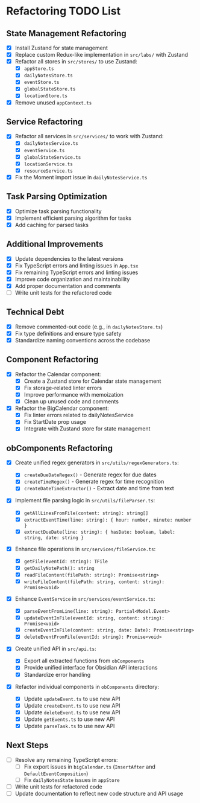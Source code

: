# Refactoring TODO List

## State Management Refactoring

- [x] Install Zustand for state management
- [x] Replace custom Redux-like implementation in `src/labs/` with Zustand
- [x] Refactor all stores in `src/stores/` to use Zustand:
  - [x] `appStore.ts`
  - [x] `dailyNotesStore.ts`
  - [x] `eventStore.ts`
  - [x] `globalStateStore.ts`
  - [x] `locationStore.ts`
- [x] Remove unused `appContext.ts`

## Service Refactoring

- [x] Refactor all services in `src/services/` to work with Zustand:
  - [x] `dailyNotesService.ts`
  - [x] `eventService.ts`
  - [x] `globalStateService.ts`
  - [x] `locationService.ts`
  - [x] `resourceService.ts`
- [x] Fix the Moment import issue in `dailyNotesService.ts`

## Task Parsing Optimization

- [x] Optimize task parsing functionality
- [x] Implement efficient parsing algorithm for tasks
- [x] Add caching for parsed tasks

## Additional Improvements

- [x] Update dependencies to the latest versions
- [x] Fix TypeScript errors and linting issues in `App.tsx`
- [x] Fix remaining TypeScript errors and linting issues
- [x] Improve code organization and maintainability
- [x] Add proper documentation and comments
- [ ] Write unit tests for the refactored code

## Technical Debt

- [x] Remove commented-out code (e.g., in `dailyNotesStore.ts`)
- [x] Fix type definitions and ensure type safety
- [x] Standardize naming conventions across the codebase

## Component Refactoring

- [x] Refactor the Calendar component:
  - [x] Create a Zustand store for Calendar state management
  - [x] Fix storage-related linter errors
  - [x] Improve performance with memoization
  - [x] Clean up unused code and comments
- [x] Refactor the BigCalendar component:
  - [x] Fix linter errors related to dailyNotesService
  - [x] Fix StartDate prop usage
  - [x] Integrate with Zustand store for state management

## obComponents Refactoring

- [x] Create unified regex generators in `src/utils/regexGenerators.ts`:

  - [x] `createDueDateRegex()` - Generate regex for due dates
  - [x] `createTimeRegex()` - Generate regex for time recognition
  - [x] `createDateTimeExtractor()` - Extract date and time from text

- [x] Implement file parsing logic in `src/utils/fileParser.ts`:

  - [x] `getAllLinesFromFile(content: string): string[]`
  - [x] `extractEventTime(line: string): { hour: number, minute: number }`
  - [x] `extractDueDate(line: string): { hasDate: boolean, label: string, date: string }`

- [x] Enhance file operations in `src/services/fileService.ts`:

  - [x] `getFile(eventId: string): TFile`
  - [x] `getDailyNotePath(): string`
  - [x] `readFileContent(filePath: string): Promise<string>`
  - [x] `writeFileContent(filePath: string, content: string): Promise<void>`

- [x] Enhance `EventService` in `src/services/eventService.ts`:

  - [x] `parseEventFromLine(line: string): Partial<Model.Event>`
  - [x] `updateEventInFile(eventId: string, content: string): Promise<void>`
  - [x] `createEventInFile(content: string, date: Date): Promise<string>`
  - [x] `deleteEventFromFile(eventId: string): Promise<void>`

- [x] Create unified API in `src/api.ts`:

  - [x] Export all extracted functions from `obComponents`
  - [x] Provide unified interface for Obsidian API interactions
  - [x] Standardize error handling

- [x] Refactor individual components in `obComponents` directory:
  - [x] Update `updateEvent.ts` to use new API
  - [x] Update `createEvent.ts` to use new API
  - [x] Update `deleteEvent.ts` to use new API
  - [x] Update `getEvents.ts` to use new API
  - [x] Update `parseTask.ts` to use new API

## Next Steps

- [ ] Resolve any remaining TypeScript errors:
  - [ ] Fix export issues in `bigCalendar.ts` (`InsertAfter` and `DefaultEventComposition`)
  - [ ] Fix `dailyNotesState` issues in `appStore`
- [ ] Write unit tests for refactored code
- [ ] Update documentation to reflect new code structure and API usage
